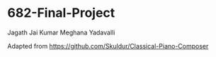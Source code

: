 # 682-Final-Project

Jagath Jai Kumar
Meghana Yadavalli

Adapted from https://github.com/Skuldur/Classical-Piano-Composer

